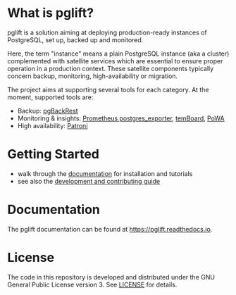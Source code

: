 # What is pglift?

pglift is a solution aiming at deploying production-ready instances of
PostgreSQL, set up, backed up and monitored.

Here, the term "instance" means a plain PostgreSQL instance (aka a cluster)
complemented with satellite services which are essential to ensure proper
operation in a production context. These satellite components typically
concern backup, monitoring, high-availability or migration.

The project aims at supporting several tools for each category. At the moment,
supported tools are:

* Backup: [pgBackRest][]
* Monitoring & insights: [Prometheus postgres\_exporter][], [temBoard][],
  [PoWA][]
* High availability: [Patroni][]

[pgBackRest]: https://pgbackrest.org/
[Prometheus postgres\_exporter]: https://github.com/prometheus-community/postgres_exporter
[temBoard]: https://temboard.readthedocs.io/
[PoWA]: https://powa.readthedocs.io/
[Patroni]: https://patroni.readthedocs.io/

# Getting Started

* walk through the [documentation][] for installation and tutorials
* see also the [development and contributing guide][]

[documentation]: https://pglift.readthedocs.io/
[development and contributing guide]: https://pglift.readthedocs.io/en/latest/dev.html

# Documentation

The pglift documentation can be found at <https://pglift.readthedocs.io>.

# License

The code in this repository is developed and distributed under the GNU General
Public License version 3. See [LICENSE](LICENSE) for details.
